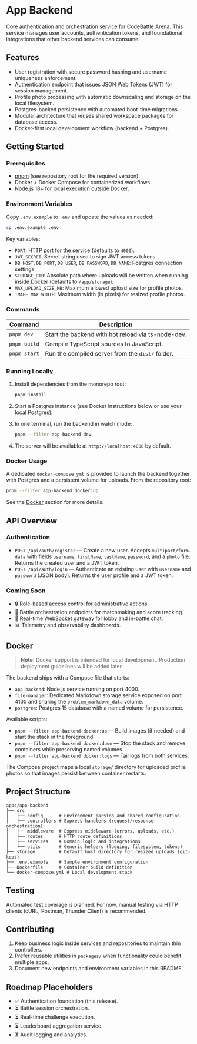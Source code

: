 # App Backend

Core authentication and orchestration service for CodeBattle Arena. This service manages user accounts, authentication tokens, and foundational integrations that other backend services can consume.

## Features

- User registration with secure password hashing and username uniqueness enforcement.
- Authentication endpoint that issues JSON Web Tokens (JWT) for session management.
- Profile photo processing with automatic downscaling and storage on the local filesystem.
- Postgres-backed persistence with automated boot-time migrations.
- Modular architecture that reuses shared workspace packages for database access.
- Docker-first local development workflow (backend + Postgres).

## Getting Started

### Prerequisites

- [pnpm](https://pnpm.io/) (see repository root for the required version).
- Docker + Docker Compose for containerized workflows.
- Node.js 18+ for local execution outside Docker.

### Environment Variables

Copy `.env.example` to `.env` and update the values as needed:

```bash
cp .env.example .env
```

Key variables:

- `PORT`: HTTP port for the service (defaults to `4000`).
- `JWT_SECRET`: Secret string used to sign JWT access tokens.
- `DB_HOST`, `DB_PORT`, `DB_USER`, `DB_PASSWORD`, `DB_NAME`: Postgres connection settings.
- `STORAGE_DIR`: Absolute path where uploads will be written when running inside Docker (defaults to `/app/storage`).
- `MAX_UPLOAD_SIZE_MB`: Maximum allowed upload size for profile photos.
- `IMAGE_MAX_WIDTH`: Maximum width (in pixels) for resized profile photos.

### Commands

| Command      | Description                                           |
| ------------ | ----------------------------------------------------- |
| `pnpm dev`   | Start the backend with hot reload via ts-node-dev.    |
| `pnpm build` | Compile TypeScript sources to JavaScript.             |
| `pnpm start` | Run the compiled server from the `dist/` folder.      |

### Running Locally

1. Install dependencies from the monorepo root:

   ```bash
   pnpm install
   ```

2. Start a Postgres instance (see Docker instructions below or use your local Postgres).
3. In one terminal, run the backend in watch mode:

   ```bash
   pnpm --filter app-backend dev
   ```

4. The server will be available at `http://localhost:4000` by default.

### Docker Usage

A dedicated `docker-compose.yml` is provided to launch the backend together with Postgres and a persistent volume for uploads. From the repository root:

```bash
pnpm --filter app-backend docker:up
```

See the [Docker](#docker) section for more details.

## API Overview

### Authentication

- `POST /api/auth/register` — Create a new user. Accepts `multipart/form-data` with fields `username`, `firstName`, `lastName`, `password`, and a `photo` file. Returns the created user and a JWT token.
- `POST /api/auth/login` — Authenticate an existing user with `username` and `password` (JSON body). Returns the user profile and a JWT token.

### Coming Soon

- 🔒 Role-based access control for administrative actions.
- 🧠 Battle orchestration endpoints for matchmaking and score tracking.
- 💬 Real-time WebSocket gateway for lobby and in-battle chat.
- 📊 Telemetry and observability dashboards.

## Docker

> **Note:** Docker support is intended for local development. Production deployment guidelines will be added later.

The backend ships with a Compose file that starts:

- `app-backend`: Node.js service running on port 4000.
- `file-manager`: Dedicated Markdown storage service exposed on port 4100 and sharing the `problem_markdown_data` volume.
- `postgres`: Postgres 15 database with a named volume for persistence.

Available scripts:

- `pnpm --filter app-backend docker:up` — Build images (if needed) and start the stack in the foreground.
- `pnpm --filter app-backend docker:down` — Stop the stack and remove containers while preserving named volumes.
- `pnpm --filter app-backend docker:logs` — Tail logs from both services.

The Compose project maps a local `storage/` directory for uploaded profile photos so that images persist between container restarts.

## Project Structure

```
apps/app-backend
├── src
│   ├── config      # Environment parsing and shared configuration
│   ├── controllers # Express handlers (request/response orchestration)
│   ├── middleware  # Express middleware (errors, uploads, etc.)
│   ├── routes      # HTTP route definitions
│   ├── services    # Domain logic and integrations
│   └── utils       # Generic helpers (logging, filesystem, tokens)
├── storage         # Default host directory for resized uploads (git-kept)
├── .env.example    # Sample environment configuration
├── Dockerfile      # Container build definition
└── docker-compose.yml # Local development stack
```

## Testing

Automated test coverage is planned. For now, manual testing via HTTP clients (cURL, Postman, Thunder Client) is recommended.

## Contributing

1. Keep business logic inside services and repositories to maintain thin controllers.
2. Prefer reusable utilities in `packages/` when functionality could benefit multiple apps.
3. Document new endpoints and environment variables in this README.

## Roadmap Placeholders

- ✅ Authentication foundation (this release).
- ⏳ Battle session orchestration.
- ⏳ Real-time challenge execution.
- ⏳ Leaderboard aggregation service.
- ⏳ Audit logging and analytics.

